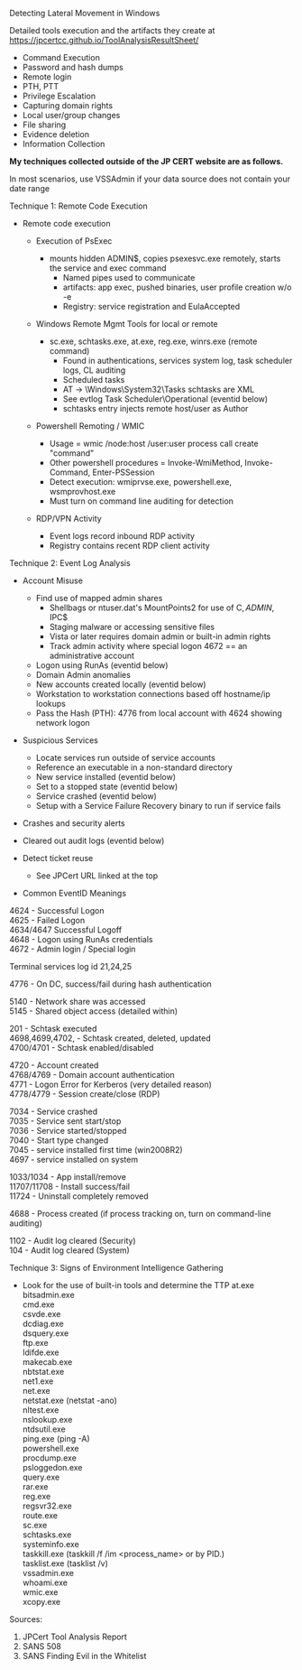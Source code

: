 Detecting Lateral Movement in Windows

Detailed tools execution and the artifacts they create at https://jpcertcc.github.io/ToolAnalysisResultSheet/
* Command Execution
* Password and hash dumps
* Remote login
* PTH, PTT
* Privilege Escalation
* Capturing domain rights
* Local user/group changes
* File sharing
* Evidence deletion
* Information Collection  
  
__My techniques collected outside of the JP CERT website are as follows.__  
  
In most scenarios, use VSSAdmin if your data source does not contain your date range  
  
Technique 1: Remote Code Execution  
  
* Remote code execution
  * Execution of PsExec
    * mounts hidden ADMIN$, copies psexesvc.exe remotely, starts the service and exec command
	  * Named pipes used to communicate
	  * artifacts: app exec, pushed binaries, user profile creation w/o -e
	  * Registry: service registration and EulaAccepted  
  
  * Windows Remote Mgmt Tools for local or remote
    * sc.exe, schtasks.exe, at.exe, reg.exe, winrs.exe (remote command)
      * Found in authentications, services system log, task scheduler logs, CL auditing
      * Scheduled tasks
      * AT -> \Windows\System32\Tasks  schtasks are XML
      * See evtlog Task Scheduler\Operational (eventid below)
      * schtasks entry injects remote host/user as Author
  
  * Powershell Remoting / WMIC
    * Usage = wmic /node:host /user:user process call create "command"
    * Other powershell procedures = Invoke-WmiMethod, Invoke-Command, Enter-PSSession
    * Detect execution: wmiprvse.exe, powershell.exe, wsmprovhost.exe
    * Must turn on command line auditing for detection 
  
  * RDP/VPN Activity
    * Event logs record inbound RDP activity
    * Registry contains recent RDP client activity
  
Technique 2: Event Log Analysis  
  
* Account Misuse
  * Find use of mapped admin shares
    * Shellbags or ntuser.dat's MountPoints2 for use of C$, ADMIN$, IPC$
    * Staging malware or accessing sensitive files
    * Vista or later requires domain admin or built-in admin rights
    * Track admin activity where special logon 4672 == an administrative account
  * Logon using RunAs (eventid below)
  * Domain Admin anomalies
  * New accounts created locally (eventid below)
  * Workstation to workstation connections based off hostname/ip lookups
  * Pass the Hash (PTH): 4776 from local account with 4624 showing network logon

* Suspicious Services
  * Locate services run outside of service accounts	
  * Reference an executable in a non-standard directory
  * New service installed (eventid below)
  * Set to a stopped state (eventid below)
  * Service crashed (eventid below)
  * Setup with a Service Failure Recovery binary to run if service fails

* Crashes and security alerts
* Cleared out audit logs (eventid below)
* Detect ticket reuse
  * See JPCert URL linked at the top

* Common EventID Meanings  
  
4624 - Successful Logon  
4625 - Failed Logon  
4634/4647 Successful Logoff  
4648 - Logon using RunAs credentials  
4672 - Admin login / Special login  
  
Terminal services log id 21,24,25  
  
4776 - On DC, success/fail during hash authentication  
  
5140 - Network share was accessed  
5145 - Shared object access (detailed within)  
  
201 - Schtask executed  
4698,4699,4702, - Schtask created, deleted, updated  
4700/4701 - Schtask enabled/disabled  
  
4720 - Account created  
4768/4769 - Domain account authentication  
4771 - Logon Error for Kerberos (very detailed reason)  
4778/4779 - Session create/close (RDP)  
  
7034 - Service crashed  
7035 - Service sent start/stop  
7036 - Service started/stopped  
7040 - Start type changed  
7045 - service installed first time (win2008R2)  
4697 - service installed on system  
  
1033/1034 - App install/remove  
11707/11708 - Install success/fail  
11724 - Uninstall completely removed  
  
4688 - Process created (if process tracking on, turn on command-line auditing)  
  
1102 - Audit log cleared (Security)  
104 - Audit log cleared (System)  
  
Technique 3: Signs of Environment Intelligence Gathering
* Look for the use of built-in tools and determine the TTP
at.exe  
bitsadmin.exe  
cmd.exe  
csvde.exe  
dcdiag.exe  
dsquery.exe  
ftp.exe  
ldifde.exe  
makecab.exe  
nbtstat.exe  
net1.exe  
net.exe  
netstat.exe (netstat -ano)  
nltest.exe  
nslookup.exe  
ntdsutil.exe  
ping.exe (ping -A)  
powershell.exe  
procdump.exe  
psloggedon.exe  
query.exe  
rar.exe  
reg.exe  
regsvr32.exe  
route.exe  
sc.exe  
schtasks.exe  
systeminfo.exe  
taskkill.exe (taskkill /f /im <process_name> or by PID.)  
tasklist.exe (tasklist /v)  
vssadmin.exe  
whoami.exe  
wmic.exe  
xcopy.exe  
  
Sources:  
1) JPCert Tool Analysis Report  
2) SANS 508  
3) SANS Finding Evil in the Whitelist  
